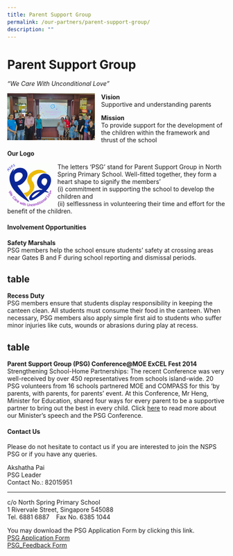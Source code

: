 ```yaml
---
title: Parent Support Group
permalink: /our-partners/parent-support-group/
description: ""
---
```

Parent Support Group
====================

_“We Care With Unconditional Love”_

<img src="/images/psg1.jpg" style="width:40%;margin-right:15px;" align = "left">

**Vision**<br>
Supportive and understanding parents

**Mission**<br>
To provide support for the development of the children within the framework and thrust of the school

**Our Logo**

<img src="/images/psg2.jpg" style="width:20%;margin-right:15px;" align = "left">

The letters ‘PSG’ stand for Parent Support Group in North Spring Primary School. Well-fitted together, they form a heart shape to signify the members’<br>
(i) commitment in supporting the school to develop the children and<br>
(ii) selflessness in volunteering their time and effort for the benefit of the children.

#### Involvement Opportunities

**Safety Marshals**<br>
PSG members help the school ensure students’ safety at crossing areas near Gates B and F during school reporting and dismissal periods.
## table

**Recess Duty** <br>
PSG members ensure that students display responsibility in keeping the canteen clean. All students must consume their food in the canteen. When necessary, PSG members also apply simple first aid to students who suffer minor injuries like cuts, wounds or abrasions during play at recess.

## table

**Parent Support Group (PSG) Conference@MOE ExCEL Fest 2014**<br>
Strengthening School-Home Partnerships: The recent Conference was very well-received by over 450 representatives from schools island-wide. 20 PSG volunteers from 16 schools partnered MOE and COMPASS for this ‘by parents, with parents, for parents’ event. At this Conference, Mr Heng, Minister for Education, shared four ways for every parent to be a supportive partner to bring out the best in every child. Click [here](https://www.schoolbag.edu.sg/story/celebrating-school-innovations-at-moe-excel-fest-2014) to read more about our Minister’s speech and the PSG Conference.

#### Contact Us

Please do not hesitate to contact us if you are interested to join the NSPS PSG or if you have any queries.

Akshatha Pai<br>
PSG Leader<br>
Contact No.: 82015951

* * *

c/o North Spring Primary School<br>
1 Rivervale Street, Singapore 545088<br>
Tel. 6881 6887    Fax No. 6385 1044

You may download the PSG Application Form by clicking this link.<br>
[PSG Application Form](/files/PSG-Application-Form_8Nov2016.pdf)<br>
[PSG\_Feedback Form](/files/PSG_Feedback-Form_15Feb2017.pdf)